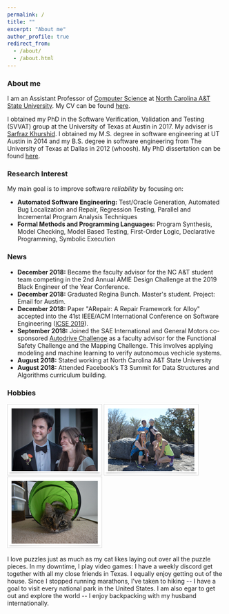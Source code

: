 ```yaml
---
permalink: /
title: ""
excerpt: "About me"
author_profile: true
redirect_from: 
  - /about/
  - /about.html
---
```


### About me
I am an Assistant Professor of [Computer Science](https://www.ncat.edu/coe/departments/comp/index.html) at [North Carolina A&T State University](https://www.ncat.edu/). My CV can be found [here](/files/ASullivan_CV.pdf).

I obtained my PhD in the Software Verification, Validation and Testing (SVVAT) group at the University of Texas at Austin in 2017. My adviser is [Sarfraz Khurshid](#). I obtained my M.S. degree in software engineering at UT Austin in 2014 and my B.S. degree in software engineering from The University of Texas at Dallas in 2012 (whoosh). My PhD dissertation can be found [here](files/dissertation.pdf). 


### Research Interest

My main goal is to improve software _reliability_ by focusing on:
  * **Automated Software Engineering:** Test/Oracle Generation, Automated Bug Localization and Repair, Regression Testing, Parallel and Incremental Program Analysis Techniques
  * **Formal Methods and Programming Languages:** Program Synthesis, Model Checking, Model Based Testing, First-Order Logic, Declarative Programming, Symbolic Execution

### News

  * **December 2018:** Became the faculty advisor for the NC A&T student team competing in the 2nd Annual AMIE Design Challenge at the 2019 Black Engineer of the Year Conference.
  * **December 2018:** Graduated Regina Bunch. Master's student. Project: Email for Austim.
  * **December 2018:** Paper "ARepair: A Repair Framework for Alloy" accepted into the 41st IEEE/ACM International Conference on Software Engineering ([ICSE 2019](#)).
  * **September 2018:** Joined the SAE International and General Motors co-sponsored [Autodrive Challenge](https://www.autodrivechallenge.com/) as a faculty advisor for the Functional Safety Challenge and the Mapping Challenge. This involves applying modeling and machine learning to verify autonomous vechicle systems. 
  * **August 2018:** Stated working at North Carolina A&T State University
  * **August 2018:** Attended Facebook’s T3 Summit for Data Structures and Algorithms curriculum building.
  
<h3>Hobbies</h3>
  
 <img src="images/a.png" alt=""> <img src="images/b.jpg" alt=""> <img src="images/c.JPG" alt="">
  
  I love puzzles just as much as my cat likes laying out over all the puzzle pieces. In my downtime, I play video games: I have a weekly discord get together with all my close friends in Texas. I equally enjoy getting out of the house. Since I stopped running marathons, I've taken to hiking -- I have a goal to visit every national park in the United States. I am also egar to get out and explore the world -- I enjoy backpacking with my husband internationally. 
